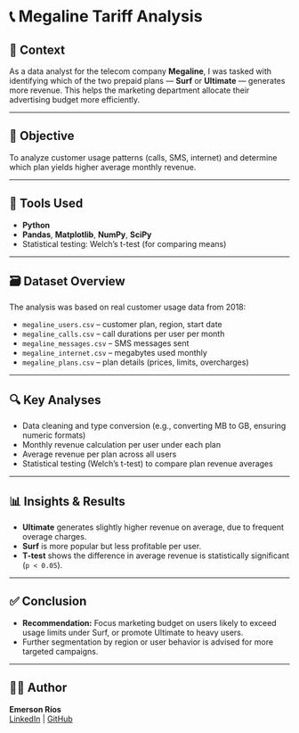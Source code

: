 # 📞 Megaline Tariff Analysis

## 🧠 Context
As a data analyst for the telecom company **Megaline**, I was tasked with identifying which of the two prepaid plans — **Surf** or **Ultimate** — generates more revenue. This helps the marketing department allocate their advertising budget more efficiently.

---

## 🎯 Objective
To analyze customer usage patterns (calls, SMS, internet) and determine which plan yields higher average monthly revenue.

---

## 🧰 Tools Used
- **Python**
- **Pandas**, **Matplotlib**, **NumPy**, **SciPy**
- Statistical testing: Welch’s t-test (for comparing means)

---

## 🗃️ Dataset Overview
The analysis was based on real customer usage data from 2018:
- `megaline_users.csv` – customer plan, region, start date
- `megaline_calls.csv` – call durations per user per month
- `megaline_messages.csv` – SMS messages sent
- `megaline_internet.csv` – megabytes used monthly
- `megaline_plans.csv` – plan details (prices, limits, overcharges)

---

## 🔍 Key Analyses
- Data cleaning and type conversion (e.g., converting MB to GB, ensuring numeric formats)
- Monthly revenue calculation per user under each plan
- Average revenue per plan across all users
- Statistical testing (Welch’s t-test) to compare plan revenue averages

---

## 📊 Insights & Results
- **Ultimate** generates slightly higher revenue on average, due to frequent overage charges.
- **Surf** is more popular but less profitable per user.
- **T-test** shows the difference in average revenue is statistically significant (`p < 0.05`).

---

## ✅ Conclusion
- **Recommendation:** Focus marketing budget on users likely to exceed usage limits under Surf, or promote Ultimate to heavy users.
- Further segmentation by region or user behavior is advised for more targeted campaigns.

---

## 👨‍💻 Author
**Emerson Ríos**  
[LinkedIn](https://www.linkedin.com/in/emersonrios/) | [GitHub](https://github.com/Eme48)
